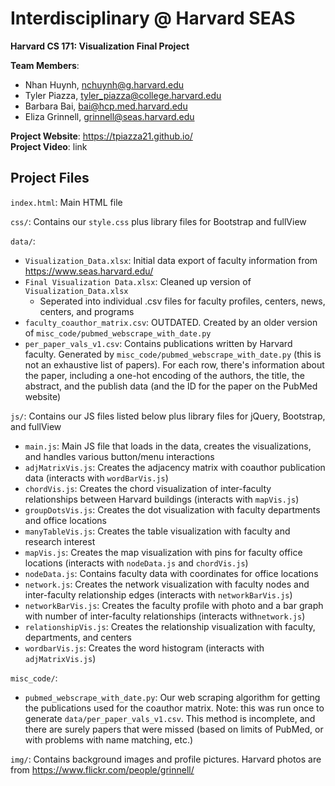 # Interdisciplinary @ Harvard SEAS
**Harvard CS 171: Visualization Final Project**

**Team Members**:
- Nhan Huynh, nchuynh@g.harvard.edu
- Tyler Piazza, tyler_piazza@college.harvard.edu
- Barbara Bai, bai@hcp.med.harvard.edu
- Eliza Grinnell, grinnell@seas.harvard.edu

**Project Website**: https://tpiazza21.github.io/<br/>
**Project Video**: link

## Project Files

`index.html`: Main HTML file

`css/`: Contains our `style.css` plus library files for Bootstrap and fullView

`data/`:
- `Visualization_Data.xlsx`: Initial data export of faculty information from https://www.seas.harvard.edu/
- `Final Visualization Data.xlsx`: Cleaned up version of `Visualization_Data.xlsx`
  - Seperated into individual .csv files for faculty profiles, centers, news, centers, and programs
- `faculty_coauthor_matrix.csv`: OUTDATED. Created by an older version of `misc_code/pubmed_webscrape_with_date.py`
- `per_paper_vals_v1.csv`: Contains publications written by Harvard faculty. Generated by `misc_code/pubmed_webscrape_with_date.py` (this is not an exhaustive list of papers). For each row, there's information about the paper, including a one-hot encoding of the authors, the title, the abstract, and the publish data (and the ID for the paper on the PubMed website)

`js/`: Contains our JS files listed below plus library files for jQuery, Bootstrap, and fullView
- `main.js`: Main JS file that loads in the data, creates the visualizations, and handles various button/menu interactions
- `adjMatrixVis.js`: Creates the adjacency matrix with coauthor publication data (interacts with `wordBarVis.js`)
- `chordVis.js`: Creates the chord visualization of inter-faculty relationships between Harvard buildings (interacts with `mapVis.js`)
- `groupDotsVis.js`: Creates the dot visualization with faculty departments and office locations
- `manyTableVis.js`: Creates the table visualization with faculty and research interest
- `mapVis.js`: Creates the map visualization with pins for faculty office locations (interacts with `nodeData.js` and `chordVis.js`)
- `nodeData.js`: Contains faculty data with coordinates for office locations
- `network.js`: Creates the network visualization with faculty nodes and inter-faculty relationship edges (interacts with `networkBarVis.js`)
- `networkBarVis.js`: Creates the faculty profile with photo and a bar graph with number of inter-faculty relationships (interacts with`network.js`)
- `relationshipVis.js`: Creates the relationship visualization with faculty, departments, and centers
- `wordbarVis.js`: Creates the word histogram (interacts with `adjMatrixVis.js`)

`misc_code/`:
- `pubmed_webscrape_with_date.py`: Our web scraping algorithm for getting the publications used for the coauthor matrix. Note: this was run once to generate `data/per_paper_vals_v1.csv`. This method is incomplete, and there are surely papers that were missed (based on limits of PubMed, or with problems with name matching, etc.)

`img/`: Contains background images and profile pictures. Harvard photos are from https://www.flickr.com/people/grinnell/

